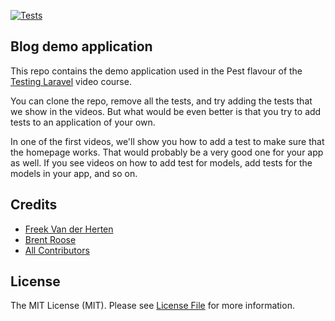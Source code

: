 [![Tests](https://github.com/spatie/testing-laravel-blog-pest/actions/workflows/run-tests.yml/badge.svg)](https://github.com/spatie/testing-laravel-blog-pest/actions/workflows/run-tests.yml)

## Blog demo application 

This repo contains the demo application used in the Pest flavour of the [Testing Laravel](https://testing-laravel.com) video course.

You can clone the repo, remove all the tests, and try adding the tests that we show in the videos. But what would be even better is that you try to add tests to an application of your own. 

In one of the first videos, we'll show you how to add a test to make sure that the homepage works. That would probably be a very good one for your app as well. If you see videos on how to add test for models, add tests for the models in your app, and so on.

## Credits

- [Freek Van der Herten](https://github.com/freekmurze)
- [Brent Roose](https://github.com/brendt)
- [All Contributors](../../contributors)

## License

The MIT License (MIT). Please see [License File](LICENSE.md) for more information.

